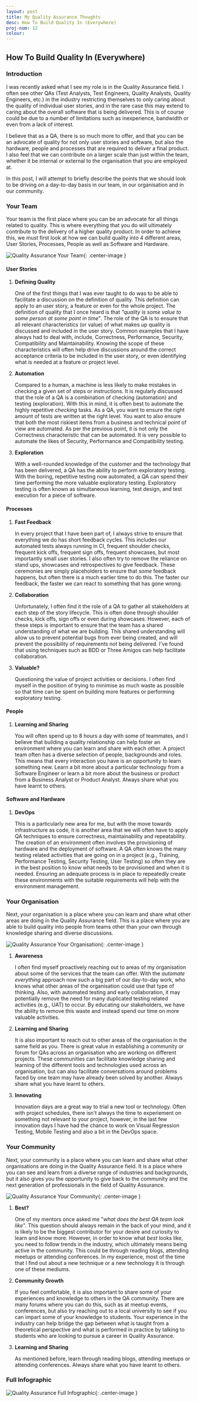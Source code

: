 ```yaml
---
layout: post
title: My Quality Assurance Thoughts
desc: How To Build Quality In (Everywhere)
proj-num: 12
colour: 
---
```




## How To Build Quality In (Everywhere)

### Introduction

I was recently asked what I see my role is in the Quality Assurance field.  I often see other QAs (Test Analysts, Test Engineers, Quality Analysts, Quality Engineers, etc.) in the industry restricting themselves to only caring about the quality of individual user stories, and in the rare case this may extend to caring about the overall software that is being delivered.  This is of course could be due to a number of limitations such as inexperience, bandwidth or even from a lack of interest.  

I believe that as a QA, there is so much more to offer, and that you can be an advocate of quality for not only user stories and software, but also the hardware, people and processes that are required to deliver a final product.  I also feel that we can contribute on a larger scale than just within the team, whether it be internal or external to the organisation that you are employed at.  

In this post, I will attempt to briefly describe the points that we should look to be driving on a day-to-day basis in our team, in our organisation and in our community.

### Your Team

Your team is the first place where you can be an advocate for all things related to quality.  This is where everything that you do will ultimately contribute to the delivery of a higher quality product.  In order to achieve this, we must first look at how we can build quality into 4 different areas, User Stories, Processes, People as well as Software and Hardware.

![Quality Assurance Your Team](../images/Quality-YourTeam.png){: .center-image }

#### User Stories

1. **Defining Quality**

   One of the first things that I was ever taught to do was to be able to facilitate a discussion on the definition of quality.  This definition can apply to an user story, a feature or even for the whole project.  The definition of quality that I once heard is that _"quality is some value to some person at some point in time_".  The role of the QA is to ensure that all relevant characteristics (or value) of what makes up quality is discussed and included in the user story.  Common examples that I have always had to deal with, include, Correctness, Performance, Security, Compatibility and Maintainability.  Knowing the scope of these characteristics will often help drive discussions around the correct acceptance criteria to be included in the user story, or even identifying what is needed at a feature or project level.
2. **Automation**  

   Compared to a human, a machine is less likely to make mistakes in checking a given set of steps or instructions.  It is regularly discussed that the role of a QA is a combination of checking (automation) and testing (exploration).  With this in mind, it is often best to automate the highly repetitive _checking_ tasks.  As a QA, you want to ensure the right amount of tests are written at the right level.  You want to also ensure that both the most riskiest items from a business and technical point of view are automated.  As per the previous point, it is not only the Correctness characteristic that can be automated.  It is very possible to automate the likes of Security, Performance and Compatibility testing.
3. **Exploration**
   
   With a well-rounded knowledge of the customer and the technology that has been delivered, a QA has the ability to perform exploratory testing.  With the boring, repetitive testing now automated, a QA can spend their time performing the more valuable exploratory testing.  Exploratory testing is often known as simultaneous learning, test design, and test execution for a piece of software.

#### Processes

1. **Fast Feedback**

   In every project that I have been part of, I always strive to ensure that everything we do has short feedback cycles.  This includes our automated tests always running in CI, frequent shoulder checks, frequent kick offs, frequent sign offs, frequent showcases, but most importantly small user stories.  I also often try to remove the reliance on stand ups, showcases and retrospectives to give feedback.  These ceremonies are simply placeholders to ensure that _some_ feedback happens, but often there is a much earlier time to do this.  The faster our feedback, the faster we can react to something that has gone wrong.
2. **Collaboration**
  
   Unfortunately, I often find it the role of a QA to gather all stakeholders at each step of the story lifecycle.  This is often done through shoulder checks, kick offs, sign offs or even during showcases.  However, each of these steps is important to ensure that the team has  a shared understanding of what we are building.  This shared understanding will allow us to prevent potential bugs from ever being created, and will prevent the possibility of requirements not being delivered.  I've found that using techniques such as BDD or Three Amigos can help facilitate collaboration.
3. **Valuable?**

   Questioning the value of project activities or decisions.  I often find myself in the position of trying to minimise as much waste as possible so that time can be spent on building more features or performing exploratory testing.

#### People

1. **Learning and Sharing**
   
   You will often spend up to 8 hours a day with some of teammates, and I believe that building a quality relationship can help foster an environment where you can learn and share with each other.  A project team often has a diverse selection of people, backgrounds and roles.  This means that every interaction you have is an opportunity to learn something new.  Learn a bit more about a particular technology from a Software Engineer or learn a bit more about the business or product from a Business Analyst or Product Analyst.  Always share what you have learnt to others.

#### Software and Hardware

1. **DevOps**

   This is a particularly new area for me, but with the move towards infrastructure as code, it is another area that we will often have to apply QA techniques to ensure correctness, maintainability and repeatability.  The creation of an environment often involves the provisioning of hardware and the deployment of software.  A QA often knows the many testing related activities that are going on in a project (e.g., Training, Performance Testing, Security Testing, User Testing) so often they are in the best position to know what needs to be provisioned and when it is needed.  Ensuring an adequate process is in place to repeatedly create these environments with the suitable requirements will help with the environment management.

### Your Organisation

Next, your organisation is a place where you can learn and share what other areas are doing in the Quality Assurance field.  This is a place where you are able to build quality into people from teams other than your own through knowledge sharing and diverse discussions. 

![Quality Assurance Your Organisation](../images/Quality-YourOrganisation.png){: .center-image }

1. **Awareness**

   I often find myself proactively reaching out to areas of my organisation about some of the services that the team can offer.  With the _automate everything_ approach now such a big part of our day-to-day work, who knows what other areas of the organisation could use that type of thinking.  Also, with automated testing and early collaboration, it may potentially remove the need for many duplicated testing related activities (e.g., UAT) to occur.  By educating our stakeholders, we have the ability to remove this waste and instead spend our time on more valuable activities.
2. **Learning and Sharing**
 
   It is also important to reach out to other areas of the organisation in the same field as you.  There is great value in establishing a community or forum for QAs across an organisation who are working on different projects.  These communities can facilitate knowledge sharing and learning of the different tools and technologies used across an organisation, but can also facilitate conversations around problems faced by one team may have already been solved by another.  Always share what you have learnt to others.

3. **Innovating**

   Innovation days are a great way to trial a new tool or technology.  Often with project schedules, there isn't always the time to experiement on something not relevant to your project, however, in the last few innovation days I have had the chance to work on Visual Regression Testing, Mobile Testing and also a bit in the DevOps space.

### Your Community

Next, your community is a place where you can learn and share what other organisations are doing in the Quality Assurance field.  It is a place where you can see and learn from a diverse range of industries and backgrounds, but it also gives you the opportunity to give back to the community and the next generation of professionals in the field of Quality Assurance.

![Quality Assurance Your Community](../images/Quality-YourCommunity.png){: .center-image }

1. **Best?**

   One of my mentors once asked me "_what does the best QA team look like_".  This question should always remain in the back of your mind, and it is likely to be the biggest contributor for your desire and curiosity to learn and know more.  However, in order to know what _best_ looks like, you need to follow  trends in the industry, which ultimately means being active in the community.  This could be through reading blogs, attending meetups or attending conferences.  In my experience, most of the time that I find out about a new technique or a new technology it is through one of these mediums.
2. **Community Growth**
 
   If you feel comfortable, it is also important to share some of your experiences and knowledge to others in the QA community.  There are many forums where you can do this, such as at meetup events, conferences, but also try reaching out to a local university to see if you can impart some of your knowledge to students.  Your experience in the industry can help bridge the gap between what is taught from a theoretical perspective and what is performed in practice by talking to students who are looking to pursue a career in Quality Assurance.
3. **Learning and Sharing**

   As mentioned before, learn through reading blogs, attending meetups or attending conferences.  Always share what you have learnt to others.

### Full Infographic

![Quality Assurance Full Infographic](../images/Quality.png){: .center-image }
